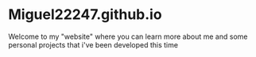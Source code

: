 # Miguel22247.github.io
Welcome to my "website" where you can learn more about me and some personal projects that i've been developed this time
